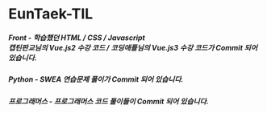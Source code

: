 # EunTaek-TIL

##### Front - 학습했던 HTML / CSS / Javascript <br/> 캡틴판교님의 Vue.js2 수강 코드 / 코딩애플님의 Vue.js3 수강 코드가 Commit 되어 있습니다. 
##### Python - SWEA 연습문제 풀이가 Commit 되어 있습니다.
##### 프로그래머스 - 프로그래머스 코드 풀이들이 Commit 되어 있습니다.
